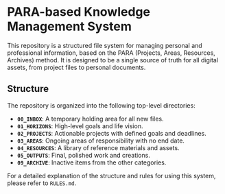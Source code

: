 # PARA-based Knowledge Management System

This repository is a structured file system for managing personal and professional information, based on the PARA (Projects, Areas, Resources, Archives) method. It is designed to be a single source of truth for all digital assets, from project files to personal documents.

## Structure

The repository is organized into the following top-level directories:

- **`00_INBOX`**: A temporary holding area for all new files.
- **`01_HORIZONS`**: High-level goals and life vision.
- **`02_PROJECTS`**: Actionable projects with defined goals and deadlines.
- **`03_AREAS`**: Ongoing areas of responsibility with no end date.
- **`04_RESOURCES`**: A library of reference materials and assets.
- **`05_OUTPUTS`**: Final, polished work and creations.
- **`09_ARCHIVE`**: Inactive items from the other categories.

For a detailed explanation of the structure and rules for using this system, please refer to `RULES.md`.
